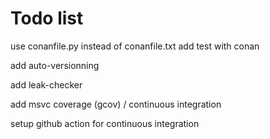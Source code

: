 # Todo list

use conanfile.py instead of conanfile.txt
add test with conan

add auto-versionning

add leak-checker

add msvc coverage (gcov) / continuous integration

setup github action for continuous integration
